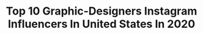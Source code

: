 ---
title: Top 10 Graphic-Designers Instagram Influencers In United States In 2020
description: >-
  Find top graphic-designers Instagram influencers in United States in 2020. Most popular hashtags: #osage #coronavirus #wazhazhe #starwars.
platform: Instagram
profiles:
  - username: "anyasiberia"
    fullname: >-
      ANYA SIBERIA
    location: "United States"
    followers: 11980
    engagement: 1488
    commentsToLikes: 0.027440
    id: ck5hjzcyhhin00i113idjhk3h
    verified: false
    hashtags: "#anyatakeone, #siberiaaboutacting"
  - username: "bayareadesigns"
    fullname: >-
      Jeremy Jae Aguinaldo
    location: "United States"
    followers: 14749
    engagement: 907
    commentsToLikes: 0.045531
    id: ck14lqe3tvys80i19o3vklwl6
    verified: false
    hashtags: ""
  - username: "enriqueproduction"
    fullname: >-
      Enrique Castellano
    location: "United States"
    followers: 30969
    engagement: 2749
    commentsToLikes: 0.016062
    id: ck14l7pzpta5i0i196duytp3d
    verified: false
    hashtags: "#superbowl, #posterizes, #ripjuicewrld, #pick6artwork"
  - username: "lifebyelliejune"
    fullname: >-
      Ellie June ✨
    location: "United States"
    followers: 17792
    engagement: 1904
    commentsToLikes: 0.014466
    id: ck5c6raap61260i11yll0eh8d
    verified: false
    hashtags: ""
  - username: "paigeforrest"
    fullname: >-
      Paige Martindell
    location: "United States"
    followers: 10578
    engagement: 746
    commentsToLikes: 0.060795
    id: ck0ucamt0gcsl0i199uow2uol
    verified: false
    hashtags: "#foodisfuel, #juicelandpowered, #choosejoy, #coolcats"
  - username: "type1livabetic"
    fullname: >-
      DAVID :: T1D
    location: "United States"
    followers: 16049
    engagement: 238
    commentsToLikes: 0.087400
    id: ck5q9pqnaccqw0i1183trbnxz
    verified: false
    hashtags: "#diabetesawareness, #quarant1d, #sponsored, #thegoodestboy"
  - username: "ol_design"
    fullname: >-
      OLdesign - Ludo
    location: "United States"
    followers: 4154
    engagement: 1401
    commentsToLikes: 0.067686
    id: ck15se2kucjig0i19h5gpwfnh
    verified: false
    hashtags: "#spidermanhomecoming, #behindthescenes, #themask, #hulk"
  - username: "50mmfoto"
    fullname: >-
      50mm Foto Graphix
    location: "United States"
    followers: 31454
    engagement: 219
    commentsToLikes: 0.040249
    id: ck5byef06ozra0i117djjkjss
    verified: false
    hashtags: "#beautyshots, #boutinela, #carbonbeach, #mimijla"
  - username: "redcorn"
    fullname: >-
      Ryan RedCorn
    location: "United States"
    followers: 21203
    engagement: 418
    commentsToLikes: 0.027044
    id: ck0vxwnsk13yp0i19h5gqelui
    verified: false
    hashtags: "#auction, #graduationpictures, #sunshine, #mediumformat"
  - username: "diegocpreciado"
    fullname: >-
      Diego Preciado🇵🇦
    location: "United States"
    followers: 3354
    engagement: 2163
    commentsToLikes: 0.037685
    id: ck8wgacs7h0230j78jeha45x5
    verified: false
    hashtags: "#impossible, #psychedelic, #reallifeathome, #inspirational"
---